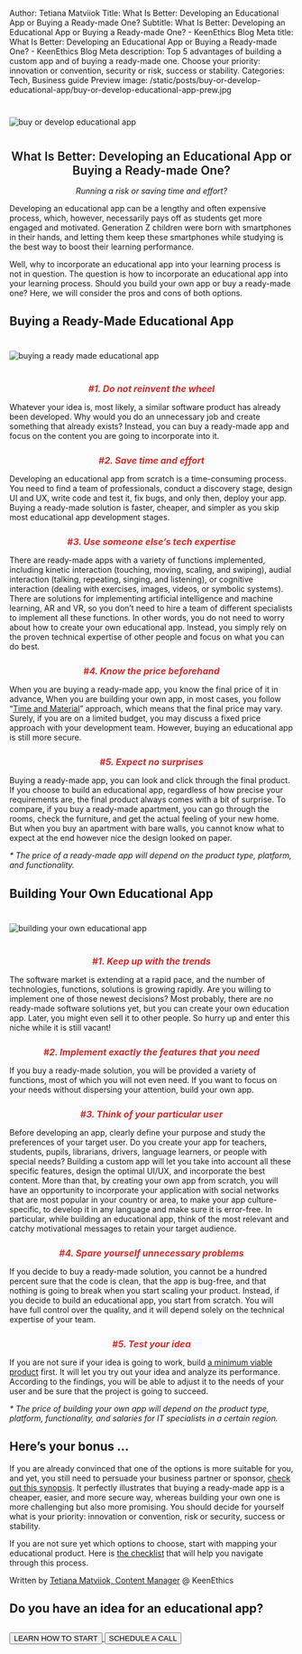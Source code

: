 Author: Tetiana Matviiok
Title: What Is Better: Developing an Educational App or Buying a Ready-made One?
Subtitle: What Is Better: Developing an Educational App or Buying a Ready-made One? - KeenEthics Blog
Meta title: What Is Better: Developing an Educational App or Buying a Ready-made One? - KeenEthics Blog
Meta description: Top 5 advantages of building a custom app and of buying a ready-made one. Choose your priority: innovation or convention, security or risk, success or stability.
Categories: Tech, Business guide
Preview image: /static/posts/buy-or-develop-educational-app/buy-or-develop-educational-app-prew.jpg

<div class="text-center" style="margin: 40px 0">
  <img src="/static/posts/buy-or-develop-educational-app/buy-or-develop-educational-app.jpg" alt="buy or develop educational app">
</div>

<div style="text-align: center">
  <div style="font-size: 21px; margin: 28px 0 15px;font-weight: 600;">What Is Better: Developing an Educational App or Buying a Ready-made One?</div>
  <p style="font-style: italic;">Running a risk or saving time and effort?</p>
</div>

Developing an educational app can be a lengthy and often expensive process, which, however, necessarily pays off as students get more engaged and motivated. Generation Z children were born with smartphones in their hands, and letting them keep these smartphones while studying is the best way to boost their learning performance.

Well, why to incorporate an educational app into your learning process is not in question. The question is how to incorporate an educational app into your learning process. Should you build your own app or buy a ready-made one? Here, we will consider the pros and cons of both options.

## Buying a Ready-Made Educational App

<div class="text-center" style="margin: 40px 0">
  <img src="/static/posts/buy-or-develop-educational-app/buying-a-ready-made-educational-app.jpg" alt="buying a ready made educational app">
</div>

<div>
  <h3 style="margin: 25px 0 10px 0; font-size: 16px; color: #d62c2c; font-style: italic;text-align: center;">#1. Do not reinvent the wheel</h3>
  <p>Whatever your idea is, most likely, a similar software product has already been developed. Why would you do an unnecessary job and create something that already exists? Instead, you can buy a ready-made app and focus on the content you are going to incorporate into it.</p>
</div>

<div>
  <h3 style="margin: 25px 0 10px 0; font-size: 16px; color: #d62c2c; font-style: italic;text-align: center;">#2. Save time and effort</h3>
  <p>Developing an educational app from scratch is a time-consuming process. You need to find a team of professionals, conduct a discovery stage, design UI and UX, write code and test it, fix bugs, and only then, deploy your app. Buying a ready-made solution is faster, cheaper, and simpler as you skip most educational app development stages.</p>
</div>

<div>
  <h3 style="margin: 25px 0 10px 0; font-size: 16px; color: #d62c2c; font-style: italic;text-align: center;">#3. Use someone else’s tech expertise</h3>
  <p>There are ready-made apps with a variety of functions implemented, including kinetic interaction (touching, moving, scaling, and swiping), audial interaction (talking, repeating, singing, and listening), or cognitive interaction (dealing with exercises, images, videos, or symbolic systems). There are solutions for implementing artificial intelligence and machine learning, AR and VR, so you don’t need to hire a team of different specialists to implement all these functions. In other words, you do not need to worry about how to create your own educational app. Instead, you simply rely on the proven technical expertise of other people and focus on what you can do best.</p>
</div>

<div>
  <h3 style="margin: 25px 0 10px 0; font-size: 16px; color: #d62c2c; font-style: italic;text-align: center;">#4. Know the price beforehand</h3>
  <p>When you are buying a ready-made app, you know the final price of it in advance, When you are building your own app, in most cases, you follow “<a href="/blog/1554420300000-estimates" target="_blank" rel="noopener noreferrer">Time and Material</a>” approach, which means that the final price may vary. Surely, if you are on a limited budget, you may discuss a fixed price approach with your development team. However, buying an educational app is still more secure.</p>
</div>

<div>
  <h3 style="margin: 25px 0 10px 0; font-size: 16px; color: #d62c2c; font-style: italic;text-align: center;">#5. Expect no surprises</h3>
  <p>Buying a ready-made app, you can look and click through the final product. If you choose to build an educational app, regardless of how precise your requirements are, the final product always comes with a bit of surprise. To compare, if you buy a ready-made apartment, you can go through the rooms, check the furniture, and get the actual feeling of your new home. But when you buy an apartment with bare walls, you cannot know what to expect at the end however nice the design looked on paper.</p>
</div>

_* The price of a ready-made app will depend on the product type, platform, and functionality._

## Building Your Own Educational App

<div class="text-center" style="margin: 40px 0">
  <img src="/static/posts/buy-or-develop-educational-app/building-your-own-educational-app.jpg" alt="building your own educational app">
</div>

<div>
  <h3 style="margin: 25px 0 10px 0; font-size: 16px; color: #d62c2c; font-style: italic;text-align: center;">#1. Keep up with the trends</h3>
  <p>The software market is extending at a rapid pace, and the number of technologies, functions, solutions is growing rapidly. Are you willing to implement one of those newest decisions? Most probably, there are no ready-made software solutions yet, but you can create your own education app. Later, you might even sell it to other people. So hurry up and enter this niche while it is still vacant!</p>
</div>

<div>
  <h3 style="margin: 25px 0 10px 0; font-size: 16px; color: #d62c2c; font-style: italic;text-align: center;">#2. Implement exactly the features that you need</h3>
  <p>If you buy a ready-made solution, you will be provided a variety of functions, most of which you will not even need. If you want to focus on your needs without dispersing your attention, build your own app.</p>
</div>

<div>
  <h3 style="margin: 25px 0 10px 0; font-size: 16px; color: #d62c2c; font-style: italic;text-align: center;">#3. Think of your particular user</h3>
  <p>Before developing an app, clearly define your purpose and study the preferences of your target user. Do you create your app for teachers, students, pupils, librarians, drivers, language learners, or people with special needs? Building a custom app will let you take into account all these specific features, design the optimal UI/UX, and incorporate the best content.  More than that, by creating your own app from scratch, you will have an opportunity to incorporate your application with social networks that are most popular in your country or area, to make your app culture-specific, to develop it in any language and make sure it is error-free. In particular, while building an educational app, think of the most relevant and catchy motivational messages to retain your target audience.</p>
</div>

<div>
  <h3 style="margin: 25px 0 10px 0; font-size: 16px; color: #d62c2c; font-style: italic;text-align: center;">#4. Spare yourself unnecessary problems</h3>
  <p>If you decide to buy a ready-made solution, you cannot be a hundred percent sure that the code is clean, that the app is bug-free, and that nothing is going to break when you start scaling your product. Instead, if you decide to build an educational app, you start from scratch. You will have full control over the quality, and it will depend solely on the technical expertise of your team.</p>
</div>

<div>
  <h3 style="margin: 25px 0 10px 0; font-size: 16px; color: #d62c2c; font-style: italic;text-align: center;">#5. Test your idea</h3>
  <p>If you are not sure if your idea is going to work, build <a href="/approach-minimum-viable-product" target="_blank" rel="noopener noreferrer">a minimum viable product</a> first. It will let you try out your idea and analyze its performance. According to the findings, you will be able to adjust it to the needs of your user and be sure that the project is going to succeed.</p>
</div>

_* The price of building your own app will depend on the product type, platform, functionality, and salaries for IT specialists in a certain region._

## Here’s your bonus ...

<p>If you are already convinced that one of the options is more suitable for you, and yet, you still need to persuade your business partner or sponsor, <a href="/static/posts/buy-or-develop-educational-app/synopsis.pdf" target="_blank" rel="noopener noreferrer nofollow">check out this synopsis</a>. It perfectly illustrates that buying a ready-made app is a cheaper, easier, and more secure way, whereas building your own one is more challenging but also more promising. You should decide for yourself what is your priority: innovation or convention, risk or security, success or stability.</p>

<p>If you are not sure yet which options to choose, start with mapping your educational product. Here is <a href="/static/posts/buy-or-develop-educational-app/product-dimensions.pdf" target="_blank" rel="noopener noreferrer nofollow">the checklist</a> that will help you navigate through this process.</p>

<p>Written by <a href="//www.linkedin.com/in/tetiana-matviiok-222b9b16a/" target="_blank" rel="noopener noreferrer nofollow">Tetiana Matviiok, Content Manager</a> @ KeenEthics</p>

## Do you have an idea for an educational app?

<div class="call-to-cation-btn-wrap" style="margin-top: 30px">
  <a href="/services-education-software-development" target="_blank" rel="noopener noreferrer">
    <button class="call-to-cation-btn -secondary" type="button">LEARN HOW TO START</button>
  </a>
  <a
    href="//calendly.com/iryna-keenethics/intro-call"
    target="_blank"
    rel="noopener noreferrer"
    className="calendly-goal"
  >
    <button class="call-to-cation-btn" type="button">SCHEDULE A CALL</button>
  </a>
</div>